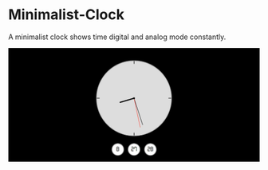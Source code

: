 # Minimalist-Clock
A minimalist clock shows time digital and analog mode constantly. 

![alt text](https://github.com/nurakib/Minimalist-Clock/blob/master/Minimalist-Clock.JPG)
